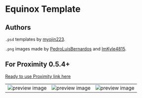 # Equinox Template

## Authors

`.psd` templates by [myojin223](https://github.com/myojin223).

`.png` images made by [PedroLuisBernardos](https://github.com/PedroLuisBernardos) and [ImKyle4815](https://github.com/ImKyle4815).

## For Proximity 0.5.4+

[Ready to use Proximity link here](https://github.com/PedroLuisBernardos/Ready-to-Use-Proximity)

| | | |
| --- | --- | --- |
| ![preview image](/Preview%20Images/Esper%20Sentinel%20(MH2%20Equinox).png) | ![preview image](/Preview%20Images/Omnath,%20Locus%20of%20Creation%20(ZNR%20Equinox).png) | ![preview image](/Preview%20Images/Waterlogged%20Grove%20(MH1%20Equinox).png) |
